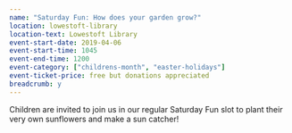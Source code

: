 ```yaml
---
name: "Saturday Fun: How does your garden grow?"
location: lowestoft-library
location-text: Lowestoft Library
event-start-date: 2019-04-06
event-start-time: 1045
event-end-time: 1200
event-category: ["childrens-month", "easter-holidays"]
event-ticket-price: free but donations appreciated
breadcrumb: y
---
```


Children are invited to join us in our regular Saturday Fun slot to plant their very own sunflowers and make a sun catcher!
